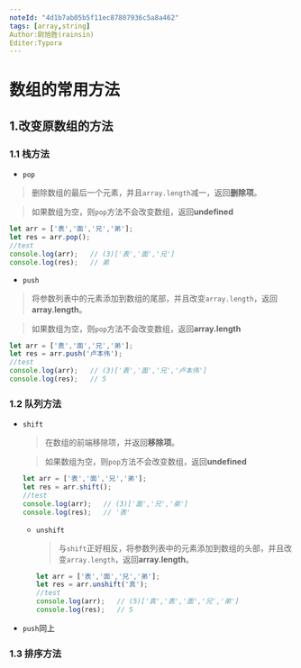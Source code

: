 ```yaml
---
noteId: "4d1b7ab05b5f11ec87807936c5a8a462"
tags: [array,string]
Author:尉旭胜(rainsin)
Editer:Typora
---
```


# 数组的常用方法

## 1.改变原数组的方法

### 1.1 栈方法

* `pop`

> 删除数组的最后一个元素，并且`array.length`减一，返回**删除项**。

> 如果数组为空，则`pop`方法不会改变数组，返回**undefined**

  ```js
  let arr = ['表','面','兄','弟'];
  let res = arr.pop();
  //test
  console.log(arr);   // (3)['表','面','兄']
  console.log(res);   // 弟
  ```

* `push`

> 将参数列表中的元素添加到数组的尾部，并且改变`array.length`，返回**array.length**。

> 如果数组为空，则`pop`方法不会改变数组，返回**array.length**

  ```js
let arr = ['表','面','兄','弟'];
let res = arr.push('卢本伟');
//test
console.log(arr);   // (3)['表','面','兄','卢本伟']
console.log(res);   // 5
  ```

### 1.2 队列方法

* `shift`

  > 在数组的前端移除项，并返回**移除项**。

  > 如果数组为空，则`pop`方法不会改变数组，返回**undefined**

  ```js
  let arr = ['表','面','兄','弟'];
  let res = arr.shift();
  //test
  console.log(arr);   // (3)['面','兄','弟']
  console.log(res);   // '表'
  ```

  * `unshift`

    > 与`shift`正好相反，将参数列表中的元素添加到数组的头部，并且改变`array.length`，返回**array.length**。

    ```js
    let arr = ['表','面','兄','弟'];
    let res = arr.unshift('真');
    //test
    console.log(arr);   // (5)['真','表','面','兄','弟']
    console.log(res);   // 5
    ```

* `push`同上

### 1.3 排序方法

